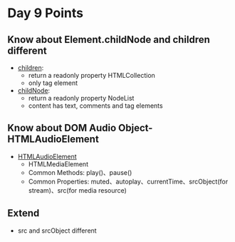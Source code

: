 # Day 9 Points

## Know about Element.childNode and children different

+ [children](https://developer.mozilla.org/en-US/docs/Web/API/Element/children):
  + return a readonly property HTMLCollection
  + only tag element
+ [childNode](https://developer.mozilla.org/en-US/docs/Web/API/Node/childNodes):
  + return a readonly property NodeList
  + content has text, comments and tag elements

## Know about DOM Audio Object-HTMLAudioElement

+ [HTMLAudioElement](https://developer.mozilla.org/en-US/docs/Web/API/HTMLMediaElement)
  + HTMLMediaElement
  + Common Methods: play()、pause()
  + Common Properties: muted、autoplay、currentTime、srcObject(for stream)、src(for media resource)

## Extend

+ src and srcObject different
